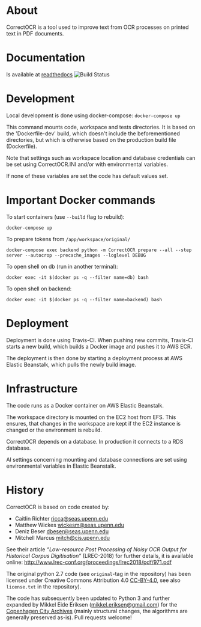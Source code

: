 # About
CorrectOCR is a tool used to improve text from OCR processes on printed text in PDF documents.

# Documentation
Is available at [readthedocs](https://correctocr.readthedocs.io) ![Build Status](https://readthedocs.org/projects/correctocr/badge/?version=latest)

# Development
Local development is done using docker-compose: ``docker-compose up``

This command mounts code, workspace and tests directories.
It is based on the 'Dockerfile-dev' build, which doesn't include the beforementioned directories, but which is otherwise based on the production build file (Dockerfile).

Note that settings such as workspace location and database credentials can be set using CorrectOCR.INI and/or with environmental variables. 

If none of these variables are set the code has default values set.

# Important Docker commands
To start containers (use `--build` flag to rebuild):

```console
docker-compose up
```

To prepare tokens from `/app/workspace/original/`
```console
docker-compose exec backend python -m CorrectOCR prepare --all --step server --autocrop --precache_images --loglevel DEBUG
```

To open shell on db (run in another terminal):

```console
docker exec -it $(docker ps -q --filter name=db) bash

```

To open shell on backend:

```console
docker exec -it $(docker ps -q --filter name=backend) bash

```

# Deployment
Deployment is done using Travis-CI.
When pushing new commits, Travis-CI starts a new build, which builds a Docker image and pushes it to AWS ECR.

The deployment is then done by starting a deployment process at AWS Elastic Beanstalk, which pulls the newly build image.

# Infrastructure
The code runs as a Docker container on AWS Elastic Beanstalk.

The workspace directory is mounted on the EC2 host from EFS. This ensures, that changes in the workspace are kept if the EC2 instance is changed or the environment is rebuild.

CorrectOCR depends on a database. In production it connects to a RDS database.

Al settings concerning mounting and database connections are set using environmental variables in Elastic Beanstalk.

# History

CorrectOCR is based on code created by:

-  Caitlin Richter <ricca@seas.upenn.edu>
-  Matthew Wickes <wickesm@seas.upenn.edu>
-  Deniz Beser <dbeser@seas.upenn.edu>
-  Mitchell Marcus <mitch@cis.upenn.edu>

See their article *“Low-resource Post Processing of Noisy OCR Output for
Historical Corpus Digitisation”* (LREC-2018) for further details, it is
available online:
http://www.lrec-conf.org/proceedings/lrec2018/pdf/971.pdf

The original python 2.7 code (see `original`-tag in the repository)
has been licensed under Creative Commons Attribution 4.0
[CC-BY-4.0](https://creativecommons.org/licenses/by/4.0/), see also
`license.txt` in the repository).

The code has subsequently been updated to Python 3 and further expanded
by Mikkel Eide Eriksen (mikkel.eriksen@gmail.com) for the [Copenhagen
City Archives](https://www.kbharkiv.dk/) (mainly structural changes,
the algorithms are generally preserved as-is). Pull requests welcome!
